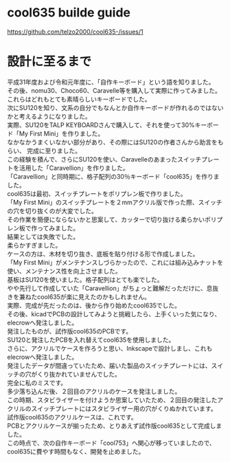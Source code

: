# cool635 builde guide
https://github.com/telzo2000/cool635-/issues/1
# 設計に至るまで<br>
平成31年度および令和元年度に、「自作キーボード」という語を知りました。<br>
その後、nomu30、Choco60、Caravelle等を購入して実際に作ってみました。<br>
これらはどれもとても素晴らしいキーボードでした。<br>
次にSU120を知り、文系の自分でもなんとか自作キーボードが作れるのではないかと考えるようになりました。<br>
実際、SU120をTALP KEYBOARDさんで購入して、それを使って30%キーボード「My First Mini」を作りました。<br>
なかなかうまくいなかい部分があり、その際にはSU120の作者さんから助言をもらい、
完成に至りました。<br>
この経験を積んで、さらにSU120を使い、Caravelleのあまったスイッチプレートを活用した「Caravellion」を作りました。<br>
「Caravellion」と同時期に、格子配列の30％キーボード「cool635」を作りました。<br>
cool635は最初、スイッチプレートをポリプレン板で作りました。<br>
「My First Mini」のスイッチプレートを２mmアクリル版で作った際、スイッチの穴を切り抜くのが大変でした。<br>
その作業を簡便にならないかと思案して、カッターで切り抜ける柔らかいポリプレン板で作ってみました。<br>
結果としては失敗でした。<br>
柔らかすぎました。<br>
ケースの方は、木材を切り抜き、底板を貼り付ける形で作成しました。<br>
「My First Mini」がメンテナンスしづらかったので、これには組み込みナットを使い、メンテナンス性を向上させました。<br>
基板はSU120を使いました。格子配列はとても楽でした。<br>
やや先行して作成していた「Caravellion」がちょっと難解だっただけに、息抜きを兼ねたcool635が楽に見えたのかもしれません。<br>
実際、完成が先だったのは、後から作り始めたcool635でした。<br>
その後、kicadでPCBの設計してみようと挑戦したら、上手くいった気になり、elecrowへ発注しました。<br>
発注したものが、試作版cool635のPCBです。<br>
SU120と発注したPCBを入れ替えてcool635を使用しました。<br>
さらに、アクリルでケースを作ろうと思い、Inkscapeで設計しまし、これもelecrowへ発注しました。<br>
発注したデータが間違っていたため、届いた製品のスイッチプレートには、スイッチの穴がくり抜かれていませんでした。<br>
完全に私のミスです。<br>
多少落ち込んだ後、２回目のアクリルのケースを発注しました。<br>
この時期、スタビライザーを付けようか思案していたため、２回目の発注したアクリルのスイッチプレートにはスタビライザー用の穴がくりぬかれています。<br>
試作版cool635のアクリルケースは、これです。<br>
PCBとアクリルケースが揃ったため、とりあえず試作版cool635として完成しました。<br>
この時点で、次の自作キーボード「cool753」へ関心が移っていましたので、cool635に費やす時間もなく、開発を止めました。<br>

